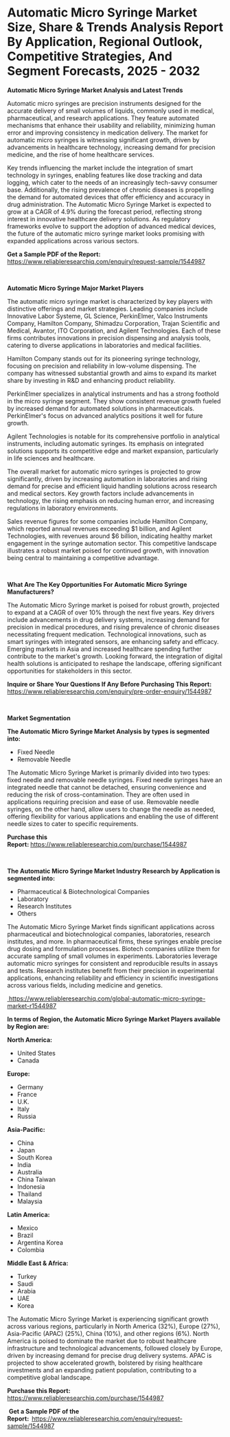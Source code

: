 <p><h1>Automatic Micro Syringe Market Size, Share & Trends Analysis Report By Application, Regional Outlook, Competitive Strategies, And Segment Forecasts, 2025 - 2032</h1></p><p><strong>Automatic Micro Syringe Market Analysis and Latest Trends</strong></p>
<p><p>Automatic micro syringes are precision instruments designed for the accurate delivery of small volumes of liquids, commonly used in medical, pharmaceutical, and research applications. They feature automated mechanisms that enhance their usability and reliability, minimizing human error and improving consistency in medication delivery. The market for automatic micro syringes is witnessing significant growth, driven by advancements in healthcare technology, increasing demand for precision medicine, and the rise of home healthcare services.</p><p>Key trends influencing the market include the integration of smart technology in syringes, enabling features like dose tracking and data logging, which cater to the needs of an increasingly tech-savvy consumer base. Additionally, the rising prevalence of chronic diseases is propelling the demand for automated devices that offer efficiency and accuracy in drug administration. The Automatic Micro Syringe Market is expected to grow at a CAGR of 4.9% during the forecast period, reflecting strong interest in innovative healthcare delivery solutions. As regulatory frameworks evolve to support the adoption of advanced medical devices, the future of the automatic micro syringe market looks promising with expanded applications across various sectors.</p></p>
<p><strong>Get a Sample PDF of the Report:&nbsp;</strong> <a href="https://www.reliableresearchiq.com/enquiry/request-sample/1544987?utm_campaign=3200&utm_medium=2&utm_source=Github&utm_content=ia&utm_term=14042025&utm_id=automatic-micro-syringe">https://www.reliableresearchiq.com/enquiry/request-sample/1544987</a></p>
<p>&nbsp;</p>
<p><strong>Automatic Micro Syringe Major Market Players</strong></p>
<p><p>The automatic micro syringe market is characterized by key players with distinctive offerings and market strategies. Leading companies include Innovative Labor Systeme, GL Science, PerkinElmer, Valco Instruments Company, Hamilton Company, Shimadzu Corporation, Trajan Scientific and Medical, Avantor, ITO Corporation, and Agilent Technologies. Each of these firms contributes innovations in precision dispensing and analysis tools, catering to diverse applications in laboratories and medical facilities.</p><p>Hamilton Company stands out for its pioneering syringe technology, focusing on precision and reliability in low-volume dispensing. The company has witnessed substantial growth and aims to expand its market share by investing in R&D and enhancing product reliability.</p><p>PerkinElmer specializes in analytical instruments and has a strong foothold in the micro syringe segment. They show consistent revenue growth fueled by increased demand for automated solutions in pharmaceuticals. PerkinElmer's focus on advanced analytics positions it well for future growth.</p><p>Agilent Technologies is notable for its comprehensive portfolio in analytical instruments, including automatic syringes. Its emphasis on integrated solutions supports its competitive edge and market expansion, particularly in life sciences and healthcare.</p><p>The overall market for automatic micro syringes is projected to grow significantly, driven by increasing automation in laboratories and rising demand for precise and efficient liquid handling solutions across research and medical sectors. Key growth factors include advancements in technology, the rising emphasis on reducing human error, and increasing regulations in laboratory environments.</p><p>Sales revenue figures for some companies include Hamilton Company, which reported annual revenues exceeding $1 billion, and Agilent Technologies, with revenues around $6 billion, indicating healthy market engagement in the syringe automation sector. This competitive landscape illustrates a robust market poised for continued growth, with innovation being central to maintaining a competitive advantage.</p></p>
<p>&nbsp;</p>
<p><strong>What Are The Key Opportunities For Automatic Micro Syringe Manufacturers?</strong></p>
<p><p>The Automatic Micro Syringe market is poised for robust growth, projected to expand at a CAGR of over 10% through the next five years. Key drivers include advancements in drug delivery systems, increasing demand for precision in medical procedures, and rising prevalence of chronic diseases necessitating frequent medication. Technological innovations, such as smart syringes with integrated sensors, are enhancing safety and efficacy. Emerging markets in Asia and increased healthcare spending further contribute to the market's growth. Looking forward, the integration of digital health solutions is anticipated to reshape the landscape, offering significant opportunities for stakeholders in this sector.</p></p>
<p><strong>Inquire or Share Your Questions If Any Before Purchasing This Report:</strong> <a href="https://www.reliableresearchiq.com/enquiry/pre-order-enquiry/1544987?utm_campaign=3200&utm_medium=2&utm_source=Github&utm_content=ia&utm_term=14042025&utm_id=automatic-micro-syringe">https://www.reliableresearchiq.com/enquiry/pre-order-enquiry/1544987</a></p>
<p>&nbsp;</p>
<p><strong>Market Segmentation</strong></p>
<p><strong>The Automatic Micro Syringe Market Analysis by types is segmented into:</strong></p>
<p><ul><li>Fixed Needle</li><li>Removable Needle</li></ul></p>
<p><p>The Automatic Micro Syringe Market is primarily divided into two types: fixed needle and removable needle syringes. Fixed needle syringes have an integrated needle that cannot be detached, ensuring convenience and reducing the risk of cross-contamination. They are often used in applications requiring precision and ease of use. Removable needle syringes, on the other hand, allow users to change the needle as needed, offering flexibility for various applications and enabling the use of different needle sizes to cater to specific requirements.</p></p>
<p><strong>Purchase this Report:&nbsp;</strong><a href="https://www.reliableresearchiq.com/purchase/1544987?utm_campaign=3200&utm_medium=2&utm_source=Github&utm_content=ia&utm_term=14042025&utm_id=automatic-micro-syringe">https://www.reliableresearchiq.com/purchase/1544987</a></p>
<p>&nbsp;</p>
<p><strong>The Automatic Micro Syringe Market Industry Research by Application is segmented into:</strong></p>
<p><ul><li>Pharmaceutical & Biotechnological Companies</li><li>Laboratory</li><li>Research Institutes</li><li>Others</li></ul></p>
<p><p>The Automatic Micro Syringe Market finds significant applications across pharmaceutical and biotechnological companies, laboratories, research institutes, and more. In pharmaceutical firms, these syringes enable precise drug dosing and formulation processes. Biotech companies utilize them for accurate sampling of small volumes in experiments. Laboratories leverage automatic micro syringes for consistent and reproducible results in assays and tests. Research institutes benefit from their precision in experimental applications, enhancing reliability and efficiency in scientific investigations across various fields, including medicine and genetics.</p></p>
<p><a href="https://www.reliableresearchiq.com/global-automatic-micro-syringe-market-r1544987?utm_campaign=3200&utm_medium=2&utm_source=Github&utm_content=ia&utm_term=14042025&utm_id=automatic-micro-syringe">&nbsp;https://www.reliableresearchiq.com/global-automatic-micro-syringe-market-r1544987</a></p>
<p><strong>In terms of Region, the Automatic Micro Syringe Market Players available by Region are:</strong></p>
<p>
    <p> <strong> North America: </strong>
        <ul>
            <li>United States</li>
            <li>Canada</li>
        </ul>
        </p> 
    <p> <strong> Europe: </strong>
        <ul>
            <li>Germany</li>
            <li>France</li>
            <li>U.K.</li>
            <li>Italy</li>
            <li>Russia</li>
        </ul>
        </p> 
    <p> <strong> Asia-Pacific: </strong>
        <ul>
            <li>China</li>
            <li>Japan</li>
            <li>South Korea</li>
            <li>India</li>
            <li>Australia</li>
            <li>China Taiwan</li>
            <li>Indonesia</li>
            <li>Thailand</li>
            <li>Malaysia</li>
        </ul>
        </p> 
    <p> <strong> Latin America: </strong>
        <ul>
            <li>Mexico</li>
            <li>Brazil</li>
            <li>Argentina Korea</li>
            <li>Colombia</li>
        </ul>
        </p> 
    <p> <strong> Middle East & Africa: </strong>
        <ul>
            <li>Turkey</li>
            <li>Saudi</li>
            <li>Arabia</li>
            <li>UAE</li>
            <li>Korea</li>
        </ul>
    </p>
    </p>
<p><p>The Automatic Micro Syringe Market is experiencing significant growth across various regions, particularly in North America (32%), Europe (27%), Asia-Pacific (APAC) (25%), China (10%), and other regions (6%). North America is poised to dominate the market due to robust healthcare infrastructure and technological advancements, followed closely by Europe, driven by increasing demand for precise drug delivery systems. APAC is projected to show accelerated growth, bolstered by rising healthcare investments and an expanding patient population, contributing to a competitive global landscape.</p></p>
<p><strong>Purchase this Report: </strong><a href="https://www.reliableresearchiq.com/purchase/1544987?utm_campaign=3200&utm_medium=2&utm_source=Github&utm_content=ia&utm_term=14042025&utm_id=automatic-micro-syringe">https://www.reliableresearchiq.com/purchase/1544987</a></p>
<p>&nbsp;<strong>Get a Sample PDF of the Report:&nbsp;&nbsp;</strong><a href="https://www.reliableresearchiq.com/enquiry/request-sample/1544987?utm_campaign=3200&utm_medium=2&utm_source=Github&utm_content=ia&utm_term=14042025&utm_id=automatic-micro-syringe">https://www.reliableresearchiq.com/enquiry/request-sample/1544987</a></p>
<p><strong></strong></p>
<p><p></p><p></p><p></p></p>